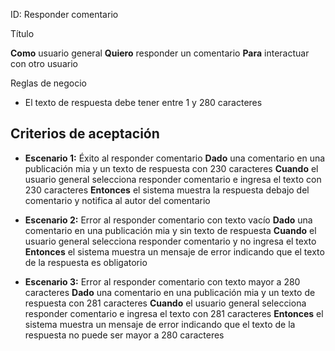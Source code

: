 ID: Responder comentario

Título

**Como** usuario general **Quiero** responder un comentario **Para** interactuar con otro usuario

Reglas de negocio

- El texto de respuesta debe tener entre 1 y 280 caracteres

## Criterios de aceptación

- **Escenario 1:** Éxito al responder comentario
  **Dado** una comentario en una publicación mia y un texto de respuesta con 230 caracteres
  **Cuando** el usuario general selecciona responder comentario e ingresa el texto con 230 caracteres
  **Entonces** el sistema muestra la respuesta debajo del comentario y notifica al autor del comentario

- **Escenario 2:** Error al responder comentario con texto vacío
  **Dado** una comentario en una publicación mia y sin texto de respuesta
  **Cuando** el usuario general selecciona responder comentario y no ingresa el texto
  **Entonces** el sistema muestra un mensaje de error indicando que el texto de la respuesta es obligatorio

- **Escenario 3:** Error al responder comentario con texto mayor a 280 caracteres
  **Dado** una comentario en una publicación mia y un texto de respuesta con 281 caracteres
  **Cuando** el usuario general selecciona responder comentario e ingresa el texto con 281 caracteres
  **Entonces** el sistema muestra un mensaje de error indicando que el texto de la respuesta no puede ser mayor a 280 caracteres
